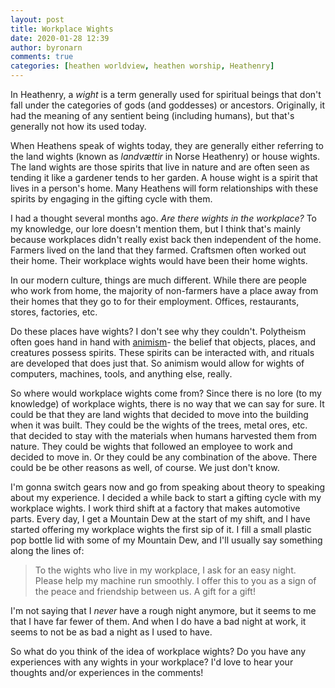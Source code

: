 ```yaml
---
layout: post
title: Workplace Wights
date: 2020-01-28 12:39
author: byronarn
comments: true
categories: [heathen worldview, heathen worship, Heathenry]
---
```

In Heathenry, a <cite>wight</cite> is a term generally used for spiritual beings that don't fall under the categories of gods (and goddesses) or ancestors. Originally, it had the meaning of any sentient being (including humans), but that's generally not how its used today.

When Heathens speak of wights today, they are generally either referring to the land wights (known as <em>landvættir</em> in Norse Heathenry) or house wights. The land wights are those spirits that live in nature and are often seen as tending it like a gardener tends to her garden. A house wight is a spirit that lives in a person's home. Many Heathens will form relationships with these spirits by engaging in the gifting cycle with them.

I had a thought several months ago. <em>Are there wights in the workplace?</em> To my knowledge, our lore doesn't mention them, but I think that's mainly because workplaces didn't really exist back then independent of the home. Farmers lived on the land that they farmed. Craftsmen often worked out their home. Their workplace wights would have been their home wights.

In our modern culture, things are much different. While there are people who work from home, the majority of non-farmers have a place away from their homes that they go to for their employment. Offices, restaurants, stores, factories, etc.

Do these places have wights? I don't see why they couldn't. Polytheism often goes hand in hand with <a target="_blank" rel="noopener" href="https://en.wikipedia.org/wiki/Animism">animism</a>- the belief that objects, places, and creatures possess spirits. These spirits can be interacted with, and rituals are developed that does just that. So animism would allow for wights of computers, machines, tools, and anything else, really.

So where would workplace wights come from? Since there is no lore (to my knowledge) of workplace wights, there is no way that we can say for sure. It could be that they are land wights that decided to move into the building when it was built. They could be the wights of the trees, metal ores, etc. that decided to stay with the materials when humans harvested them from nature. They could be wights that followed an employee to work and decided to move in. Or they could be any combination of the above. There could be be other reasons as well, of course. We just don't know.

I'm gonna switch gears now and go from speaking about theory to speaking about my experience. I decided a while back to start a gifting cycle with my workplace wights. I work third shift at a factory that makes automotive parts. Every day, I get a Mountain Dew at the start of my shift, and I have started offering my workplace wights the first sip of it. I fill a small plastic pop bottle lid with some of my Mountain Dew, and I'll usually say something along the lines of:

<blockquote>To the wights who live in my workplace, I ask for an easy night. Please help my machine run smoothly. I offer this to you as a sign of the peace and friendship between us. A gift for a gift!</blockquote>

I'm not saying that I <em>never</em> have a rough night anymore, but it seems to me that I have far fewer of them. And when I do have a bad night at work, it seems to not be as bad a night as I used to have.

So what do you think of the idea of workplace wights? Do you have any experiences with any wights in your workplace? I'd love to hear your thoughts and/or experiences in the comments!
